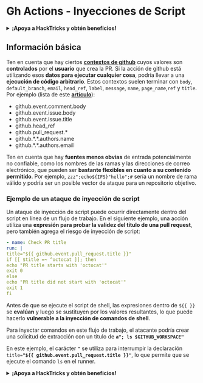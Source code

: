 # Gh Actions - Inyecciones de Script

<details>

<summary><strong>¡Apoya a HackTricks y obtén beneficios!</strong></summary>

* Si quieres ver a tu **empresa anunciada en HackTricks** o si quieres acceder a la **última versión de PEASS o descargar HackTricks en PDF**, consulta los [**PLANES DE SUSCRIPCIÓN**](https://github.com/sponsors/carlospolop).
* Obtén el [**oficial PEASS & HackTricks swag**](https://peass.creator-spring.com)
* Descubre [**The PEASS Family**](https://opensea.io/collection/the-peass-family), nuestra colección exclusiva de [**NFTs**](https://opensea.io/collection/the-peass-family)
* **Únete al** 💬 [**grupo de Discord**](https://discord.gg/hRep4RUj7f) o al [**grupo de Telegram**](https://t.me/peass) o **sígueme** en **Twitter** 🐦 [**@carlospolopm**](https://twitter.com/carlospolopm).

* **Comparte tus trucos de hacking enviando PRs a los repositorios de** [**HackTricks**](https://github.com/carlospolop/hacktricks) y [**HackTricks Cloud**](https://github.com/carlospolop/hacktricks-cloud) github.

</details>

## Información básica

Ten en cuenta que hay ciertos [**contextos de github**](https://docs.github.com/en/actions/reference/context-and-expression-syntax-for-github-actions#github-context) cuyos valores son **controlados** por el **usuario** que crea la PR. Si la acción de github está utilizando esos **datos para ejecutar cualquier cosa**, podría llevar a una **ejecución de código arbitrario**. Estos contextos suelen terminar con `body`, `default_branch`, `email`, `head_ref`, `label`, `message`, `name`, `page_name`,`ref` y `title`. Por ejemplo (lista de este [**artículo**](https://medium.com/tinder/exploiting-github-actions-on-open-source-projects-5d93936d189f)):

* github.event.comment.body
* github.event.issue.body
* github.event.issue.title
* github.head\_ref
* github.pull\_request.\*
* github.\*.\*.authors.name
* github.\*.\*.authors.email

Ten en cuenta que hay **fuentes menos obvias** de entrada potencialmente no confiable, como los nombres de las ramas y las direcciones de correo electrónico, que pueden ser **bastante flexibles en cuanto a su contenido permitido**. Por ejemplo, `zzz";echo${IFS}"hello";#` sería un nombre de rama válido y podría ser un posible vector de ataque para un repositorio objetivo.

### Ejemplo de un ataque de inyección de script <a href="#example-of-a-script-injection-attack" id="example-of-a-script-injection-attack"></a>

Un ataque de inyección de script puede ocurrir directamente dentro del script en línea de un flujo de trabajo. En el siguiente ejemplo, una acción utiliza una **expresión para probar la validez del título de una pull request**, pero también agrega el riesgo de inyección de script:
```yaml
- name: Check PR title
run: |
title="${{ github.event.pull_request.title }}"
if [[ $title =~ ^octocat ]]; then
echo "PR title starts with 'octocat'"
exit 0
else
echo "PR title did not start with 'octocat'"
exit 1
fi
```
Antes de que se ejecute el script de shell, las expresiones dentro de `${{ }}` se **evalúan** y luego se sustituyen por los valores resultantes, lo que puede hacerlo **vulnerable a la inyección de comandos de shell**.

Para inyectar comandos en este flujo de trabajo, el atacante podría crear una solicitud de extracción con un título de **`a"; ls $GITHUB_WORKSPACE"`**

En este ejemplo, el carácter **`"`** se utiliza para interrumpir la declaración `title=`**`"${{ github.event.pull_request.title }}"`**, lo que permite que se ejecute el comando `ls` en el runner.

<details>

<summary><strong>¡Apoya a HackTricks y obtén beneficios!</strong></summary>

* Si quieres ver tu **empresa anunciada en HackTricks** o si quieres acceder a la **última versión de PEASS o descargar HackTricks en PDF**, ¡consulta los [**PLANES DE SUSCRIPCIÓN**](https://github.com/sponsors/carlospolop)!
* Obtén el [**oficial PEASS & HackTricks swag**](https://peass.creator-spring.com)
* Descubre [**The PEASS Family**](https://opensea.io/collection/the-peass-family), nuestra colección exclusiva de [**NFTs**](https://opensea.io/collection/the-peass-family)
* **Únete al** 💬 [**grupo de Discord**](https://discord.gg/hRep4RUj7f) o al [**grupo de Telegram**](https://t.me/peass) o **sígueme** en **Twitter** 🐦 [**@carlospolopm**](https://twitter.com/carlospolopm)**.**
* **Comparte tus trucos de hacking enviando PRs a los repositorios de** [**HackTricks**](https://github.com/carlospolop/hacktricks) y [**HackTricks Cloud**](https://github.com/carlospolop/hacktricks-cloud) github.

</details>
